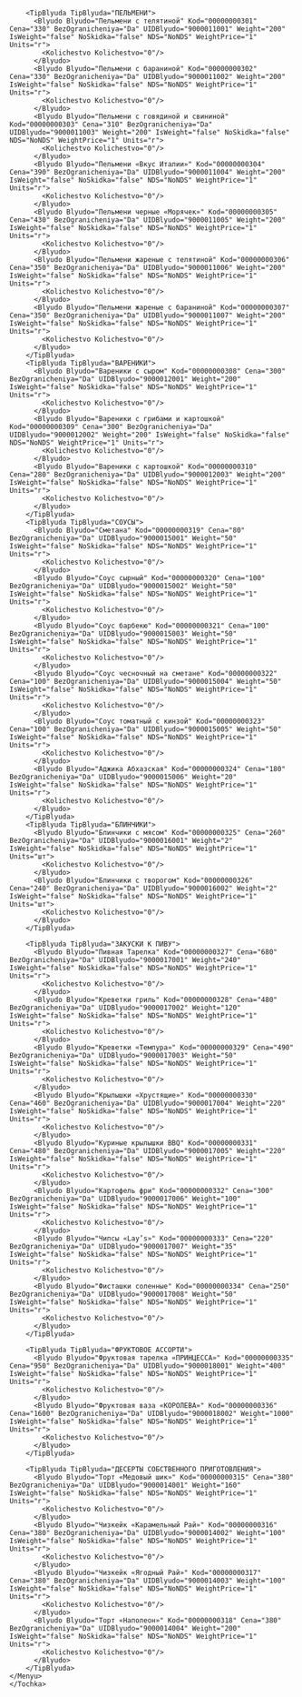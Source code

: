 <?xml version="1.0" encoding="UTF-8"?>
<Koren>
  <Organizaciya Organizaciya="" UIDOrganizaciya="">
    <Tochka Tochka="" UIDTochka="">
      <Oficianty/>
      <Menyu Menyu="0" UIDMenyu="9643261407" NazvanieMenyu="КАФЕ" PrinterVBare="P1" PrinterNaKuxne="K1" PrinterPred="PRED">

        <TipBlyuda TipBlyuda="ПЕЛЬМЕНИ">
          <Blyudo Blyudo="Пельмени с телятиной" Kod="00000000301" Cena="330" BezOgranicheniya="Da" UIDBlyudo="9000011001" Weight="200" IsWeight="false" NoSkidka="false" NDS="NoNDS" WeightPrice="1" Units="г">
            <Kolichestvo Kolichestvo="0"/>
          </Blyudo>
          <Blyudo Blyudo="Пельмени с бараниной" Kod="00000000302" Cena="330" BezOgranicheniya="Da" UIDBlyudo="9000011002" Weight="200" IsWeight="false" NoSkidka="false" NDS="NoNDS" WeightPrice="1" Units="г">
            <Kolichestvo Kolichestvo="0"/>
          </Blyudo>
          <Blyudo Blyudo="Пельмени с говядиной и свининой" Kod="00000000303" Cena="310" BezOgranicheniya="Da" UIDBlyudo="9000011003" Weight="200" IsWeight="false" NoSkidka="false" NDS="NoNDS" WeightPrice="1" Units="г">
            <Kolichestvo Kolichestvo="0"/>
          </Blyudo>
          <Blyudo Blyudo="Пельмени «Вкус Италии»" Kod="00000000304" Cena="390" BezOgranicheniya="Da" UIDBlyudo="9000011004" Weight="200" IsWeight="false" NoSkidka="false" NDS="NoNDS" WeightPrice="1" Units="г">
            <Kolichestvo Kolichestvo="0"/>
          </Blyudo>
          <Blyudo Blyudo="Пельмени черные «Морячек»" Kod="00000000305" Cena="430" BezOgranicheniya="Da" UIDBlyudo="9000011005" Weight="200" IsWeight="false" NoSkidka="false" NDS="NoNDS" WeightPrice="1" Units="г">
            <Kolichestvo Kolichestvo="0"/>
          </Blyudo>
          <Blyudo Blyudo="Пельмени жареные с телятиной" Kod="00000000306" Cena="350" BezOgranicheniya="Da" UIDBlyudo="9000011006" Weight="200" IsWeight="false" NoSkidka="false" NDS="NoNDS" WeightPrice="1" Units="г">
            <Kolichestvo Kolichestvo="0"/>
          </Blyudo>
          <Blyudo Blyudo="Пельмени жареные с бараниной" Kod="00000000307" Cena="350" BezOgranicheniya="Da" UIDBlyudo="9000011007" Weight="200" IsWeight="false" NoSkidka="false" NDS="NoNDS" WeightPrice="1" Units="г">
            <Kolichestvo Kolichestvo="0"/>
          </Blyudo>
        </TipBlyuda>
        <TipBlyuda TipBlyuda="ВАРЕНИКИ">
          <Blyudo Blyudo="Вареники с сыром" Kod="00000000308" Cena="300" BezOgranicheniya="Da" UIDBlyudo="9000012001" Weight="200" IsWeight="false" NoSkidka="false" NDS="NoNDS" WeightPrice="1" Units="г">
            <Kolichestvo Kolichestvo="0"/>
          </Blyudo>
          <Blyudo Blyudo="Вареники с грибами и картошкой" Kod="00000000309" Cena="300" BezOgranicheniya="Da" UIDBlyudo="9000012002" Weight="200" IsWeight="false" NoSkidka="false" NDS="NoNDS" WeightPrice="1" Units="г">
            <Kolichestvo Kolichestvo="0"/>
          </Blyudo>
          <Blyudo Blyudo="Вареники с картошкой" Kod="00000000310" Cena="280" BezOgranicheniya="Da" UIDBlyudo="9000012003" Weight="200" IsWeight="false" NoSkidka="false" NDS="NoNDS" WeightPrice="1" Units="г">
            <Kolichestvo Kolichestvo="0"/>
          </Blyudo>
        </TipBlyuda>
        <TipBlyuda TipBlyuda="СОУСЫ">
          <Blyudo Blyudo="Сметана" Kod="00000000319" Cena="80" BezOgranicheniya="Da" UIDBlyudo="9000015001" Weight="50" IsWeight="false" NoSkidka="false" NDS="NoNDS" WeightPrice="1" Units="г">
            <Kolichestvo Kolichestvo="0"/>
          </Blyudo>
          <Blyudo Blyudo="Соус сырный" Kod="00000000320" Cena="100" BezOgranicheniya="Da" UIDBlyudo="9000015002" Weight="50" IsWeight="false" NoSkidka="false" NDS="NoNDS" WeightPrice="1" Units="г">
            <Kolichestvo Kolichestvo="0"/>
          </Blyudo>
          <Blyudo Blyudo="Соус барбекю" Kod="00000000321" Cena="100" BezOgranicheniya="Da" UIDBlyudo="9000015003" Weight="50" IsWeight="false" NoSkidka="false" NDS="NoNDS" WeightPrice="1" Units="г">
            <Kolichestvo Kolichestvo="0"/>
          </Blyudo>
          <Blyudo Blyudo="Соус чесночный на сметане" Kod="00000000322" Cena="100" BezOgranicheniya="Da" UIDBlyudo="9000015004" Weight="50" IsWeight="false" NoSkidka="false" NDS="NoNDS" WeightPrice="1" Units="г">
            <Kolichestvo Kolichestvo="0"/>
          </Blyudo>
          <Blyudo Blyudo="Соус томатный с кинзой" Kod="00000000323" Cena="100" BezOgranicheniya="Da" UIDBlyudo="9000015005" Weight="50" IsWeight="false" NoSkidka="false" NDS="NoNDS" WeightPrice="1" Units="г">
            <Kolichestvo Kolichestvo="0"/>
          </Blyudo>
          <Blyudo Blyudo="Аджика Абхазская" Kod="00000000324" Cena="180" BezOgranicheniya="Da" UIDBlyudo="9000015006" Weight="20" IsWeight="false" NoSkidka="false" NDS="NoNDS" WeightPrice="1" Units="г">
            <Kolichestvo Kolichestvo="0"/>
          </Blyudo>
        </TipBlyuda>
        <TipBlyuda TipBlyuda="БЛИНЧИКИ">
          <Blyudo Blyudo="Блинчики с мясом" Kod="00000000325" Cena="260" BezOgranicheniya="Da" UIDBlyudo="9000016001" Weight="2" IsWeight="false" NoSkidka="false" NDS="NoNDS" WeightPrice="1" Units="шт">
            <Kolichestvo Kolichestvo="0"/>
          </Blyudo>
          <Blyudo Blyudo="Блинчики с творогом" Kod="00000000326" Cena="240" BezOgranicheniya="Da" UIDBlyudo="9000016002" Weight="2" IsWeight="false" NoSkidka="false" NDS="NoNDS" WeightPrice="1" Units="шт">
            <Kolichestvo Kolichestvo="0"/>
          </Blyudo>
        </TipBlyuda>

        <TipBlyuda TipBlyuda="ЗАКУСКИ К ПИВУ">
          <Blyudo Blyudo="Пивная Тарелка" Kod="00000000327" Cena="680" BezOgranicheniya="Da" UIDBlyudo="9000017001" Weight="240" IsWeight="false" NoSkidka="false" NDS="NoNDS" WeightPrice="1" Units="г">
            <Kolichestvo Kolichestvo="0"/>
          </Blyudo>
          <Blyudo Blyudo="Креветки гриль" Kod="00000000328" Cena="480" BezOgranicheniya="Da" UIDBlyudo="9000017002" Weight="120" IsWeight="false" NoSkidka="false" NDS="NoNDS" WeightPrice="1" Units="г">
            <Kolichestvo Kolichestvo="0"/>
          </Blyudo>
          <Blyudo Blyudo="Креветки «Темпура»" Kod="00000000329" Cena="490" BezOgranicheniya="Da" UIDBlyudo="9000017003" Weight="50" IsWeight="false" NoSkidka="false" NDS="NoNDS" WeightPrice="1" Units="г">
            <Kolichestvo Kolichestvo="0"/>
          </Blyudo>
          <Blyudo Blyudo="Крылышки «Хрустящие»" Kod="00000000330" Cena="460" BezOgranicheniya="Da" UIDBlyudo="9000017004" Weight="220" IsWeight="false" NoSkidka="false" NDS="NoNDS" WeightPrice="1" Units="г">
            <Kolichestvo Kolichestvo="0"/>
          </Blyudo>
          <Blyudo Blyudo="Куриные крылышки BBQ" Kod="00000000331" Cena="480" BezOgranicheniya="Da" UIDBlyudo="9000017005" Weight="220" IsWeight="false" NoSkidka="false" NDS="NoNDS" WeightPrice="1" Units="г">
            <Kolichestvo Kolichestvo="0"/>
          </Blyudo>
          <Blyudo Blyudo="Картофель фри" Kod="00000000332" Cena="300" BezOgranicheniya="Da" UIDBlyudo="9000017006" Weight="100" IsWeight="false" NoSkidka="false" NDS="NoNDS" WeightPrice="1" Units="г">
            <Kolichestvo Kolichestvo="0"/>
          </Blyudo>
          <Blyudo Blyudo="Чипсы «Lay’s»" Kod="00000000333" Cena="220" BezOgranicheniya="Da" UIDBlyudo="9000017007" Weight="35" IsWeight="false" NoSkidka="false" NDS="NoNDS" WeightPrice="1" Units="г">
            <Kolichestvo Kolichestvo="0"/>
          </Blyudo>
          <Blyudo Blyudo="Фисташки соленные" Kod="00000000334" Cena="250" BezOgranicheniya="Da" UIDBlyudo="9000017008" Weight="50" IsWeight="false" NoSkidka="false" NDS="NoNDS" WeightPrice="1" Units="г">
            <Kolichestvo Kolichestvo="0"/>
          </Blyudo>
        </TipBlyuda>

        <TipBlyuda TipBlyuda="ФРУКТОВОЕ АССОРТИ">
          <Blyudo Blyudo="Фруктовая тарелка «ПРИНЦЕССА»" Kod="00000000335" Cena="950" BezOgranicheniya="Da" UIDBlyudo="9000018001" Weight="400" IsWeight="false" NoSkidka="false" NDS="NoNDS" WeightPrice="1" Units="г">
            <Kolichestvo Kolichestvo="0"/>
          </Blyudo>
          <Blyudo Blyudo="Фруктовая ваза «КОРОЛЕВА»" Kod="00000000336" Cena="1600" BezOgranicheniya="Da" UIDBlyudo="9000018002" Weight="1000" IsWeight="false" NoSkidka="false" NDS="NoNDS" WeightPrice="1" Units="г">
            <Kolichestvo Kolichestvo="0"/>
          </Blyudo>
        </TipBlyuda>
<TipBlyuda TipBlyuda="ДЕСЕРТ">
          <Blyudo Blyudo="Мороженное с шоколадной крошкой" Kod="00000000311" Cena="290" BezOgranicheniya="Da" UIDBlyudo="9000013001" Weight="100" IsWeight="false" NoSkidka="false" NDS="NoNDS" WeightPrice="1" Units="г">
            <Kolichestvo Kolichestvo="0"/>
          </Blyudo>
          <Blyudo Blyudo="Мороженное с шоколадным топингом" Kod="00000000312" Cena="290" BezOgranicheniya="Da" UIDBlyudo="9000013002" Weight="100" IsWeight="false" NoSkidka="false" NDS="NoNDS" WeightPrice="1" Units="г">
            <Kolichestvo Kolichestvo="0"/>
          </Blyudo>
          <Blyudo Blyudo="Мед Гречишный" Kod="00000000313" Cena="150" BezOgranicheniya="Da" UIDBlyudo="9000013003" Weight="80" IsWeight="false" NoSkidka="false" NDS="NoNDS" WeightPrice="1" Units="г">
            <Kolichestvo Kolichestvo="0"/>
          </Blyudo>
          <Blyudo Blyudo="Мед Альпийский" Kod="00000000314" Cena="150" BezOgranicheniya="Da" UIDBlyudo="9000013004" Weight="80" IsWeight="false" NoSkidka="false" NDS="NoNDS" WeightPrice="1" Units="г">
            <Kolichestvo Kolichestvo="0"/>
          </Blyudo>
        </TipBlyuda>

        <TipBlyuda TipBlyuda="ДЕСЕРТЫ СОБСТВЕННОГО ПРИГОТОВЛЕНИЯ">
          <Blyudo Blyudo="Торт «Медовый шик»" Kod="00000000315" Cena="380" BezOgranicheniya="Da" UIDBlyudo="9000014001" Weight="160" IsWeight="false" NoSkidka="false" NDS="NoNDS" WeightPrice="1" Units="г">
            <Kolichestvo Kolichestvo="0"/>
          </Blyudo>
          <Blyudo Blyudo="Чизкейк «Карамельный Рай»" Kod="00000000316" Cena="380" BezOgranicheniya="Da" UIDBlyudo="9000014002" Weight="100" IsWeight="false" NoSkidka="false" NDS="NoNDS" WeightPrice="1" Units="г">
            <Kolichestvo Kolichestvo="0"/>
          </Blyudo>
          <Blyudo Blyudo="Чизкейк «Ягодный Рай»" Kod="00000000317" Cena="380" BezOgranicheniya="Da" UIDBlyudo="9000014003" Weight="100" IsWeight="false" NoSkidka="false" NDS="NoNDS" WeightPrice="1" Units="г">
            <Kolichestvo Kolichestvo="0"/>
          </Blyudo>
          <Blyudo Blyudo="Торт «Наполеон»" Kod="00000000318" Cena="380" BezOgranicheniya="Da" UIDBlyudo="9000014004" Weight="200" IsWeight="false" NoSkidka="false" NDS="NoNDS" WeightPrice="1" Units="г">
            <Kolichestvo Kolichestvo="0"/>
          </Blyudo>
        </TipBlyuda>
    </Menyu>
    </Tochka>
  </Organizaciya>
</Koren>
